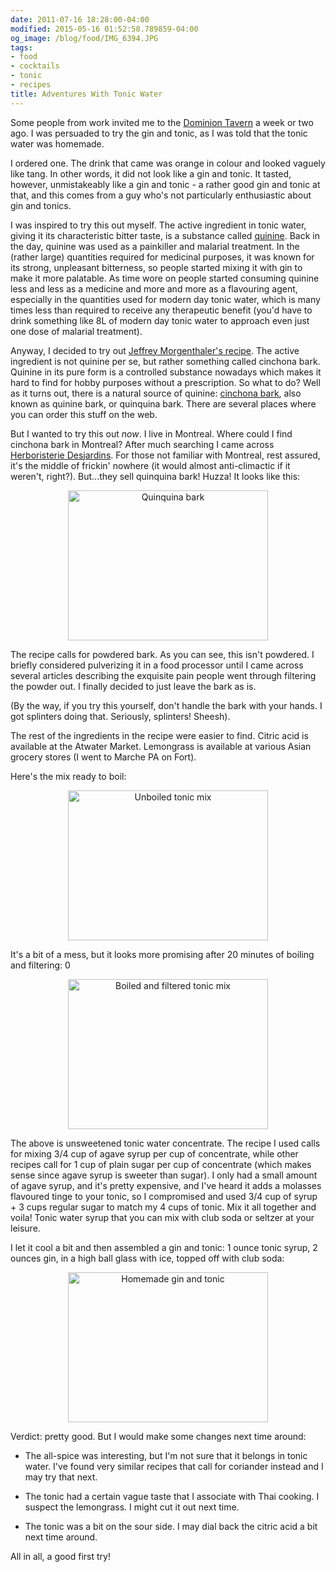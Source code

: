 ```yaml
---
date: 2011-07-16 18:28:00-04:00
modified: 2015-05-16 01:52:58.789859-04:00
og_image: /blog/food/IMG_6394.JPG
tags:
- food
- cocktails
- tonic
- recipes
title: Adventures With Tonic Water
---
```


Some people from work invited me to the [Dominion Tavern][1] a week or two
ago. I was persuaded to try the gin and tonic, as I was told that the tonic
water was homemade.

I ordered one. The drink that came was orange in colour and looked
vaguely like tang. In other words, it did not look like a gin and
tonic. It tasted, however, unmistakeably like a gin and tonic - a
rather good gin and tonic at that, and this comes from a guy who's not
particularly enthusiastic about gin and tonics.

I was inspired to try this out myself. The active ingredient in tonic water,
giving it its characteristic bitter taste, is a substance called
[quinine][2]. Back in the day, quinine was used as a painkiller and malarial
treatment. In the (rather large) quantities required for medicinal purposes,
it was known for its strong, unpleasant bitterness, so people started mixing
it with gin to make it more palatable. As time wore on people started
consuming quinine less and less as a medicine and more and more as a
flavouring agent, especially in the quantities used for modern day tonic
water, which is many times less than required to receive any therapeutic
benefit (you'd have to drink something like 8L of modern day tonic water to
approach even just one dose of malarial treatment).

Anyway, I decided to try out [Jeffrey Morgenthaler's recipe][3]. The active
ingredient is not quinine per se, but rather something called cinchona
bark. Quinine in its pure form is a controlled substance nowadays which
makes it hard to find for hobby purposes without a prescription. So what to
do? Well as it turns out, there is a natural source of quinine:
[cinchona bark][4], also known as quinine bark, or quinquina bark. There are
several places where you can order this stuff on the web.

But I wanted to try this out *now*. I live in Montreal.  Where could I find
cinchona bark in Montreal? After much searching I came across
[Herboristerie Desjardins][5]. For those not familiar with Montreal, rest
assured, it's the middle of frickin' nowhere (it would almost anti-climactic
if it weren't, right?). But...they sell quinquina bark! Huzza!  It looks
like this:

<div style="clear: both; text-align: center;"> 
<a href="/static/img/IMG_6394.JPG"
style="margin-left: 1em; margin-right: 1em;">
<img border="0" height="240" width="320" 
     src="/static/img/IMG_6394_thumb.JPG" 
     alt="Quinquina bark" />
</a>
</div>

The recipe calls for powdered bark. As you can see, this isn't powdered. I
briefly considered pulverizing it in a food processor until I came across
several articles describing the exquisite pain people went through filtering
the powder out. I finally decided to just leave the bark as is.

(By the way, if you try this yourself, don't handle the bark with your
hands. I got splinters doing that. Seriously, splinters! Sheesh).

The rest of the ingredients in the recipe were easier to find. Citric
acid is available at the Atwater Market. Lemongrass is available at various
Asian grocery stores (I went to Marche PA on Fort).

Here's the mix ready to boil: 

<div style="clear: both; text-align: center;"> 
<a href="/static/img/IMG_6396.JPG"
style="margin-left: 1em; margin-right: 1em;">
<img border="0" width="320" height="240" 
     src="/static/img/IMG_6396_thumb.JPG" 
     alt="Unboiled tonic mix" />
</a></div>

It's a bit of a mess, but it looks more promising after 20 minutes of
boiling and filtering:
0
<div style="clear: both; text-align: center;"> 
<a href="/static/img/IMG_6399.JPG"
style="margin-left: 1em; margin-right: 1em;">
<img border="0" height="240" 
     src="/static/img/IMG_6399_thumb.JPG" width="320" 
     alt="Boiled and filtered tonic mix" />
</a></div>

The above is unsweetened tonic water concentrate. The recipe I used calls
for mixing 3/4 cup of agave syrup per cup of concentrate, while other
recipes call for 1 cup of plain sugar per cup of concentrate (which makes
sense since agave syrup is sweeter than sugar). I only had a small amount of
agave syrup, and it's pretty expensive, and I've heard it adds a molasses
flavoured tinge to your tonic, so I compromised and used 3/4 cup of syrup +
3 cups regular sugar to match my 4 cups of tonic. Mix it all together and
voila! Tonic water syrup that you can mix with club soda or seltzer at your
leisure.

I let it cool a bit and then assembled a gin and tonic: 1 ounce tonic syrup,
2 ounces gin, in a high ball glass with ice, topped off with club soda: 

<div class="separator" style="clear: both; text-align: center;"> <a
href="/static/img/IMG_6401.JPG"
imageanchor="1" style="margin-left: 1em; margin-right: 1em;">
<img border="0" height="240" 
     src="/static/img/IMG_6401_thumb.JPG" width="320" 
     alt="Homemade gin and tonic" />
</a></div>

Verdict: pretty good. But I would make some changes next time around:

* The all-spice was interesting, but I'm not sure that it belongs in tonic
water. I've found very similar recipes that call for coriander instead and I
may try that next.

* The tonic had a certain vague taste that I associate with Thai cooking. I
suspect the lemongrass. I might cut it out next time.

* The tonic was a bit on the sour side. I may dial back the citric acid a
bit next time around.

All in all, a good first try!

[1]: http://www.tavernedominion.com/
[2]: http://en.wikipedia.org/wiki/Quinine
[3]: http://www.jeffreymorgenthaler.com/2008/how-to-make-your-own-tonic-water/
[4]: http://en.wikipedia.org/wiki/Cinchona
[5]: http://herboristeriedesjardins.com/
